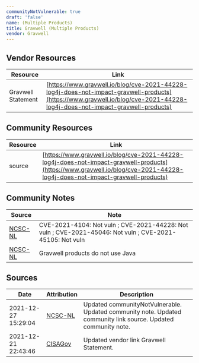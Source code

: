 ```yaml
---
communityNotVulnerable: true
draft: 'false'
name: (Multiple Products)
title: Gravwell (Multiple Products)
vendor: Gravwell
---
```


## Vendor Resources
| Resource | Link |
| --- | --- |
| Gravwell Statement | [https://www.gravwell.io/blog/cve-2021-44228-log4j-does-not-impact-gravwell-products](https://www.gravwell.io/blog/cve-2021-44228-log4j-does-not-impact-gravwell-products) |

## Community Resources
| Resource | Link |
| --- | --- |
| source | [https://www.gravwell.io/blog/cve-2021-44228-log4j-does-not-impact-gravwell-products](https://www.gravwell.io/blog/cve-2021-44228-log4j-does-not-impact-gravwell-products) |

## Community Notes
| Source | Note |
| --- | --- |
| [NCSC-NL](https://github.com/NCSC-NL/log4shell/blob/main/software/README.md) | CVE-2021-4104: Not vuln ; CVE-2021-44228: Not vuln ; CVE-2021-45046: Not vuln ; CVE-2021-45105: Not vuln </ul> |
| [NCSC-NL](https://github.com/NCSC-NL/log4shell/blob/main/software/README.md) | Gravwell products do not use Java |

## Sources
| Date | Attribution | Description |
| --- | --- | --- |
| 2021-12-27 15:29:04 | [NCSC-NL](https://github.com/NCSC-NL/log4shell/blob/main/software/README.md) | Updated communityNotVulnerable. Updated community note. Updated community link source. Updated community note.  |
| 2021-12-21 22:43:46 | [CISAGov](https://raw.githubusercontent.com/cisagov/log4j-affected-db/develop/README.md) | Updated vendor link Gravwell Statement.  |
